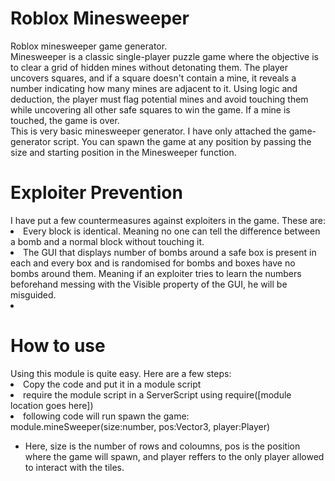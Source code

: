 <h1 align="centre">Roblox Minesweeper</h1>
Roblox minesweeper game generator.
<br>Minesweeper is a classic single-player puzzle game where the objective is to clear a grid of hidden mines without detonating them. The player uncovers squares, and if a square doesn't contain a mine, it reveals a number indicating how many mines are adjacent to it. Using logic and deduction, the player must flag potential mines and avoid touching them while uncovering all other safe squares to win the game. If a mine is touched, the game is over.
<br>This is very basic minesweeper generator. I have only attached the game-generator script. You can spawn the game at any position by passing the size and starting position in the Minesweeper function.
<h1 align="centre">Exploiter Prevention</h1>
I have put a few countermeasures against exploiters in the game. These are:
<li>Every block is identical. Meaning no one can tell the difference between a bomb and a normal block without touching it.</li>
<li>The GUI that displays number of bombs around a safe box is present in each and every box and is randomised for bombs and boxes have no bombs around them. Meaning if an exploiter tries to learn the numbers beforehand messing with the Visible property of the GUI, he will be misguided.</li>
<li></li>
<h1 align="centre">How to use</h1>
Using this module is quite easy. Here are a few steps:
<li>Copy the code and put it in a module script</li>
<li>require the module script in a ServerScript using require([module location goes here])</li>
<li>following code will run spawn the game: module.mineSweeper(size:number, pos:Vector3, player:Player)</li>
<ul><li>Here, size is the number of rows and coloumns, pos is the position where the game will spawn, and player reffers to the only player allowed to interact with the tiles.</li></ul>
